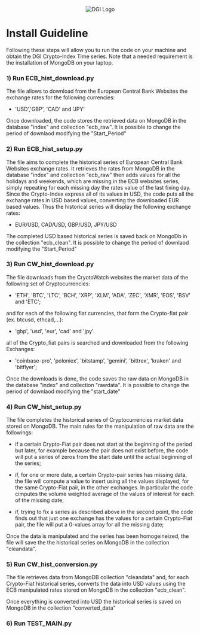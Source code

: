 <p align="center">
  <img src="https://dgi.io/img/logo/dgi-logo.svg?raw=true" alt="DGI Logo"/>
</p>

# Install Guideline

Following these steps will allow you tu run the code on your machine and obtain the DGI Crypto-Index Time series.
Note that a needed requirement is the installation of MongoDB on your laptop.

### 1) Run ECB_hist_download.py

The file allows to download from the European Central Bank Websites the exchange rates for the following currencies:
* 'USD','GBP', 'CAD' and 'JPY'

Once downloaded, the code stores the retrieved data on MongoDB in the database "index" and collection "ecb_raw". 
It is possible to change the period of downlaod modifying the "Start_Period"

### 2) Run ECB_hist_setup.py

The file aims to complete the historical series of European Central Bank Websites exchange rates.
It retrieves the rates from MongoDB in the database "index" and collection "ecb_raw" then adds values for all the holidays and weekends, which are missing in the ECB websites series, simply repeating for each missing day the rates value of the last fixing day. 
Since the Crypto-Index express all of its values in USD, the code puts all the exchange rates in USD based values, converting the downloaded EUR based values. Thus the historical series will display the following exchange rates:
* EUR/USD, CAD/USD, GBP/USD, JPY/USD

The completed USD based historical series is saved back on MongoDb in the collection "ecb_clean".
It is possible to change the period of downlaod modifying the "Start_Period"

### 3) Run CW_hist_download.py

The file downloads from the CryotoWatch websites the market data of the following set of Cryptocurrencies: 

* 'ETH', 'BTC', 'LTC', 'BCH', 'XRP', 'XLM', 'ADA', 'ZEC', 'XMR', 'EOS', 'BSV' and 'ETC';

and for each of the following fiat currencies, that form the Crypto-fiat pair (ex. btcusd, ethcad,...):

* 'gbp', 'usd', 'eur', 'cad' and 'jpy'.

all of the Crypto_fiat pairs is searched and downloaded from the following Exchanges:

* 'coinbase-pro', 'poloniex', 'bitstamp', 'gemini', 'bittrex', 'kraken' and 'bitflyer';

Once the downloads is done, the code saves the raw data on MongoDB in the database "index" and collection "rawdata". 
It is possible to change the period of downlaod modifying the "start_date"

### 4) Run CW_hist_setup.py

The file completes the historical series of Cryptocurrencies market data stored on MongoDB.
The main rules for the manipulation of raw data are the followings:

* if a certain Crypto-Fiat pair does not start at the beginning of the period but later, for example because the pair does not exist before, the code will put a series of zeros from the start date until the actual beginning of the series;

* if, for one or more date, a certain Crypto-pair series has missing data, the file will compute a value to insert using all the values displayed, for the same Crypto-Fiat pair, in the other exchanges. In particular the code cimputes the volume weighted average of the values of interest for each of the missing date;

* if, trying to fix a series as described above in the second point, the code finds out that just one exchange has the values for a certain Crypto-Fiat pair, the file will put a 0-values array for all the missing date;

Once the data is manipulated and the series has been homogeineized, the file will save the the historical series on MongoDB in the collection "cleandata".

### 5) Run CW_hist_conversion.py

The file retrieves data from MongoDB collection "cleandata" and, for each Crypto-Fiat historical series, converts the data into USD values using the ECB manipulated rates stored on MongoDB in the collection "ecb_clean".

Once everything is converted into USD the historical series is saved on MongoDB in the collection "converted_data"

### 6) Run TEST_MAIN.py

